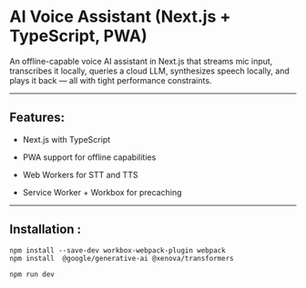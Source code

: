 # AI Voice Assistant (Next.js + TypeScript, PWA)
An offline-capable voice AI assistant in Next.js that streams mic input, transcribes it locally, queries a cloud LLM, synthesizes speech locally, and plays it back — all with tight performance constraints.

---

## Features:
- Next.js with TypeScript

- PWA support for offline capabilities

- Web Workers for STT and TTS

- Service Worker + Workbox for precaching

---

## Installation :
```
npm install --save-dev workbox-webpack-plugin webpack
npm install  @google/generative-ai @xenova/transformers
```
```
npm run dev
```